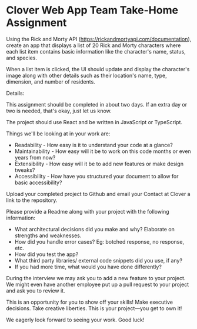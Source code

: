 # Clover Web App Team Take-Home Assignment

Using the Rick and Morty API (https://rickandmortyapi.com/documentation), create an app that displays a list of 20 Rick and Morty characters where each list item contains basic information like the character's name, status, and species.

When a list item is clicked, the UI should update and display the character's image along with other details such as their location's name, type, dimension, and number of residents.

Details:

This assignment should be completed in about two days. If an extra day or two is needed, that's okay, just let us know.

The project should use React and be written in JavaScript or TypeScript.

Things we'll be looking at in your work are:

<ul>
  <li>Readability - How easy is it to understand your code at a glance?</li>
  <li>Maintainability - How easy will it be to work on this code months or even years from now?</li>
  <li>Extensibility - How easy will it be to add new features or make design tweaks?</li>
  <li>Accessibility - How have you structured your document to allow for basic accessibility?</li>
</ul>

Upload your completed project to Github and email your Contact at Clover a link to the repository.

Please provide a Readme along with your project with the following information:

<ul>
  <li>What architectural decisions did you make and why? Elaborate on strengths and weaknesses.</li>
  <li>How did you handle error cases? Eg: botched response, no response, etc.</li>
  <li>How did you test the app?</li>
  <li>What third party libraries/ external code snippets did you use, if any?</li>
  <li>If you had more time, what would you have done differently?</li>
</ul>

During the interview we may ask you to add a new feature to your project. We might even have another employee put up a pull request to your project and ask you to review it.

This is an opportunity for you to show off your skills! Make executive decisions. Take creative liberties. This is your project—you get to own it!

We eagerly look forward to seeing your work. Good luck!
